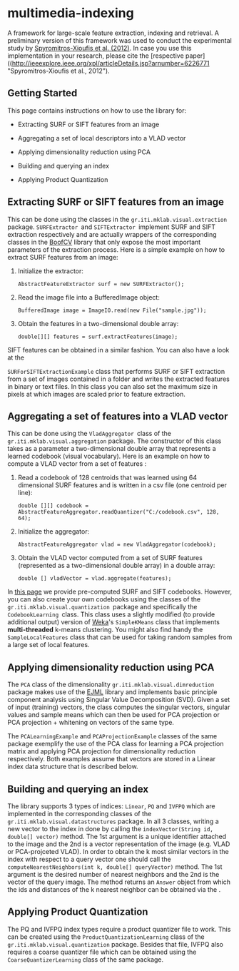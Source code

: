 # multimedia-indexing

A framework for large-scale feature extraction, indexing and retrieval. A preliminary version of this framework was used to conduct the experimental study by [Spyromitros-Xioufis et al. (2012)](http://ieeexplore.ieee.org/xpl/articleDetails.jsp?arnumber=6226771 "Spyromitros-Xioufis et al., 2012"). In case you use this implementation in your research, please cite the [respective paper]((http://ieeexplore.ieee.org/xpl/articleDetails.jsp?arnumber=6226771 "Spyromitros-Xioufis et al., 2012").

## Getting Started

This page contains instructions on how to use the library for:

-   Extracting SURF or SIFT features from an image

-   Aggregating a set of local descriptors into a VLAD vector

-   Applying dimensionality reduction using PCA

-   Building and querying an index

-   Applying Product Quantization

## Extracting SURF or SIFT features from an image

This can be done using the classes in the `gr.iti.mklab.visual.extraction` package. `SURFExtractor `and `SIFTExtractor `implement SURF and SIFT extraction respectively and are actually wrappers of the corresponding classes in the [BoofCV][] library that only expose the most important parameters of the extraction process. Here is a simple example on how to extract SURF features from an image:

1.  Initialize the extractor:

    `AbstractFeatureExtractor surf = new SURFExtractor();`

2.  Read the image file into a BufferedImage object:

    `BufferedImage image = ImageIO.read(new File("sample.jpg"));`

3.  Obtain the features in a two-dimensional double array:

    `double[][] features = surf.extractFeatures(image);`

SIFT features can be obtained in a similar fashion. You can also have a look at the

`SURForSIFTExtractionExample` class that performs SURF or SIFT extraction from a set of images contained in a folder and writes the extracted features in binary or text files. In this class you can also set the maximum size in pixels at which images are scaled prior to feature extraction.

## Aggregating a set of features into a VLAD vector

This can be done using the `VladAggregator `class of the `gr.iti.mklab.visual.aggregation` package. The constructor of this class takes as a parameter a two-dimensional double array that represents a learned codebook (visual vocabulary). Here is an example on how to compute a VLAD vector from a set of features :

1.  Read a codebook of 128 centroids that was learned using 64 dimensional SURF features and is written in a csv file (one centroid per line):

    `double [][] codebook = AbstractFeatureAggregator.readQuantizer("C:/codebook.csv", 128, 64);`

2.  Initialize the aggregator:

    `AbstractFeatureAggregator vlad = new VladAggregator(codebook);`

3.  Obtain the VLAD vector computed from a set of SURF features (represented as a two-dimensional double array) in a double array:

    `double [] vladVector = vlad.aggregate(features);`

In [this page][] we provide pre-computed SURF and SIFT codebooks. However, you can also create your own codebooks using the classes of the `gr.iti.mklab.visual.quantization `package and specifically the `CodebookLearning `class. This class uses a slightly modified (to provide additional output) version of [Weka][]'s `SimpleKMeans` class that implements **multi-threaded** k-means clustering. You might also find handy the `SampleLocalFeatures` class that can be used for taking random samples from a large set of local features.

## Applying dimensionality reduction using PCA

The `PCA` class of the dimensionality `gr.iti.mklab.visual.dimreduction` package makes use of the [EJML][] library and implements basic principle component analysis using Singular Value Decomposition (SVD). Given a set of input (training) vectors, the class computes the singular vectors, singular values and sample means which can then be used for PCA projection or PCA projection + whitening on vectors of the same type.

The `PCALearningExample` and `PCAProjectionExample` classes of the same package exemplify the use of the PCA class for learning a PCA projection matrix and applying PCA projection for dimensionality reduction respectively. Both examples assume that vectors are stored in a Linear index data structure that is described below.

## Building and querying an index

The library supports 3 types of indices: `Linear`, `PQ` and `IVFPQ` which are implemented in the corresponding classes of the `gr.iti.mklab.visual.datastructures` package.  In all 3 classes, writing a new vector to the index in done by calling the `indexVector(String id, double[] vector)` method. The 1st argument is a unique identifier attached to the image and the 2nd is a vector representation of the image (e.g. VLAD or PCA-projceted VLAD). In order to obtain the k most similar vectors in the index with respect to a query vector one should call the `computeNearestNeighbors(int k, double[] queryVector)` method. The 1st argument is the desired number of nearest neighbors and the 2nd is the vector of the query image. The method returns an `Answer` object from which the ids and distances of the k nearest neighbor can be obtained via the .

## Applying Product Quantization

The PQ and IVFPQ index types require a product quantizer file to work. This can be created using the `ProductQuantizationLearning` class of the  `gr.iti.mklab.visual.quantization` package. Besides that file, IVFPQ also requires a coarse quantizer file which can be obtained using the `CoarseQuantizerLearning` class of the same package.

  [BoofCV]: http://boofcv.org
  [this page]: http://www.socialsensor.eu/results/software/79-image-search-testbed
  [Weka]: http://www.cs.waikato.ac.nz/ml/weka/
  [EJML]: https://code.google.com/p/efficient-java-matrix-library/

